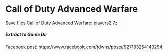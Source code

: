 # Call of Duty Advanced Warfare
[Save files Call of Duty Advanced Warfare: players2.7z](players2.7z?raw=true)
##### Extract to Game Dir
Facebook post: https://www.facebook.com/tdwns/posts/927183254143294